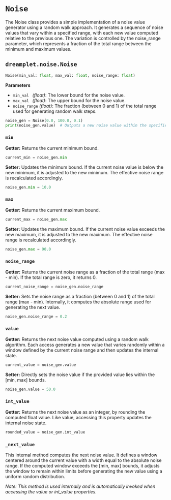 # `Noise`

The Noise class provides a simple implementation of a noise value generator using a random walk approach. It generates a sequence of noise values that vary within a specified range, with each new value computed relative to the previous one. The variation is controlled by the noise_range parameter, which represents a fraction of the total range between the minimum and maximum values.

## <span class=class></span>`dreamplet.noise.Noise`

<!--skip-->
```py
Noise(min_val: float, max_val: float, noise_range: float)
```

<span class="param">**Parameters**</span>

- `min_val ` *(float)*: The lower bound for the noise value.
- `max_val ` *(float)*: The upper bound for the noise value.
- `noise_range` *(float)*: The fraction (between 0 and 1) of the total range used for generating random walk steps.

<!--skip-->
```py
noise_gen = Noise(0.0, 100.0, 0.1)
print(noise_gen.value)  # Outputs a new noise value within the specified bounds
```

### <span class="prop"></span>`min`

**Getter:** Returns the current minimum bound.

<!--skip-->
```py
current_min = noise_gen.min
```

**Setter:** Updates the minimum bound. If the current noise value is below the new minimum, it is adjusted to the new minimum. The effective noise range is recalculated accordingly.

<!--skip-->
```py
noise_gen.min = 10.0
```

### <span class="prop"></span>`max`

**Getter:** Returns the current maximum bound.

<!--skip-->
```py
current_max = noise_gen.max
```

**Setter:** Updates the maximum bound. If the current noise value exceeds the new maximum, it is adjusted to the new maximum. The effective noise range is recalculated accordingly.

<!--skip-->
```py
noise_gen.max = 90.0
```

### <span class="prop"></span>`noise_range`
**Getter:** Returns the current noise range as a fraction of the total range (max - min). If the total range is zero, it returns 0.

<!--skip-->
```py
current_noise_range = noise_gen.noise_range
```

**Setter:** Sets the noise range as a fraction (between 0 and 1) of the total range (max - min). Internally, it computes the absolute range used for generating the next value.

<!--skip-->
```py
noise_gen.noise_range = 0.2
```

### <span class="prop"></span>`value`

**Getter:** Returns the next noise value computed using a random walk algorithm. Each access generates a new value that varies randomly within a window defined by the current noise range and then updates the internal state.

<!--skip-->
```py
current_value = noise_gen.value
```

**Setter:** Directly sets the noise value if the provided value lies within the [min, max] bounds.

<!--skip-->
```py
noise_gen.value = 50.0
```

### <span class="prop"></span>`int_value`

**Getter:** Returns the next noise value as an integer, by rounding the computed float value. Like value, accessing this property updates the internal noise state.

<!--skip-->
```py
rounded_value = noise_gen.int_value
```

### <span class="meth"></span>`_next_value`

This internal method computes the next noise value. It defines a window centered around the current value with a width equal to the absolute noise range. If the computed window exceeds the [min, max] bounds, it adjusts the window to remain within limits before generating the new value using a uniform random distribution.

*Note: This method is used internally and is automatically invoked when accessing the value or int_value properties.*